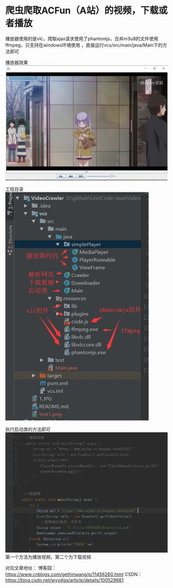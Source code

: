 # 爬虫爬取ACFun（A站）的视频，下载或者播放
播放器使用的是vlc，爬取ajax请求使用了phantomjs，合并m3u8的文件使用ffmpeg，只支持在windows环境使用
，直接运行vcs/src/main/java/Main下的方法即可

播放器效果
![Image text](https://github.com/GethinWang/VideoCrawler/blob/master/1.JPG)

工程目录
![Image text](https://github.com/GethinWang/VideoCrawler/blob/master/2.JPG)

执行启动类的方法即可
![Image text](https://github.com/GethinWang/VideoCrawler/blob/master/3.JPG)
第一个方法为播放视频，第二个为下载视频

对应文章地址：
博客园：https://www.cnblogs.com/gethinwang/p/11456260.html
CSDN：https://blog.csdn.net/wyydgq/article/details/100529661